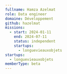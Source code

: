 ```yaml
---
fullname: Hamza Azelmat
role: Data engineer
domaine: Développement
github: hazelmat
missions:
  - start: 2024-01-11
    end: 2024-07-11
    status: independent
    startups:
      - longuevieauxobjets
startups:
  - longuevieauxobjets
memberType: beta
---
```

